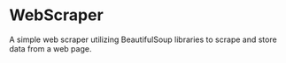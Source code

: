 # WebScraper
A simple web scraper utilizing BeautifulSoup libraries to scrape and store data from a web page.
